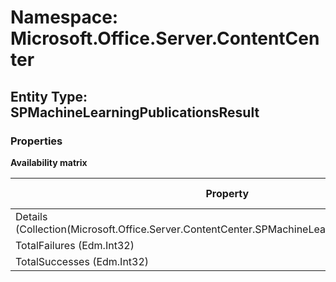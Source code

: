 # Namespace: Microsoft.Office.Server.ContentCenter

## Entity Type: SPMachineLearningPublicationsResult

### Properties

**Availability matrix**

Property | SPO | SP 2019 | SP 2016 | SP 2013
----------|:---:|:-------:|:-------:|:-------:
Details (Collection(Microsoft.Office.Server.ContentCenter.SPMachineLearningPublicationResult)) | ✅ | ❌ | ❌ | ❌
TotalFailures (Edm.Int32) | ✅ | ❌ | ❌ | ❌
TotalSuccesses (Edm.Int32) | ✅ | ❌ | ❌ | ❌